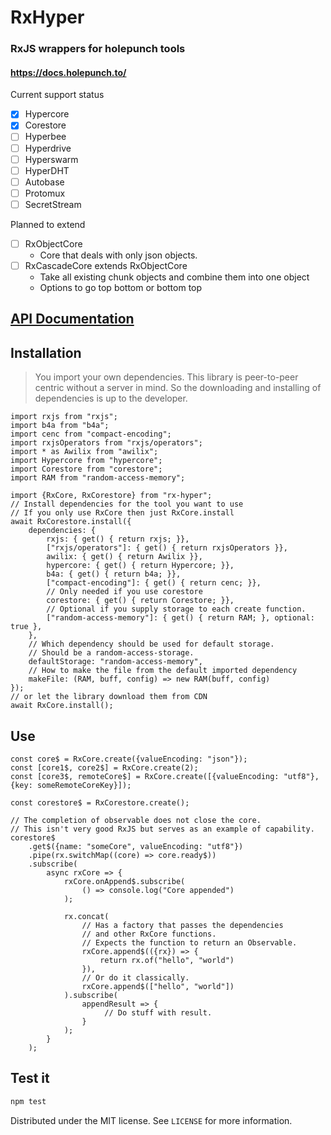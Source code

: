 # RxHyper

### RxJS wrappers for holepunch tools
#### https://docs.holepunch.to/

Current support status
- [x] Hypercore
- [x] Corestore
- [ ] Hyperbee
- [ ] Hyperdrive
- [ ] Hyperswarm
- [ ] HyperDHT
- [ ] Autobase
- [ ] Protomux
- [ ] SecretStream

Planned to extend
- [ ] RxObjectCore
  - Core that deals with only json objects.
- [ ] RxCascadeCore extends RxObjectCore
  - Take all existing chunk objects and combine them into one object 
  - Options to go top bottom or bottom top

## [API Documentation](https://github.com/zacharygriffee/rx-hyper/blob/master/docs/api.md)

## Installation

> You import your own dependencies. This library is peer-to-peer centric without a server in mind. So the
> downloading and installing of dependencies is up to the developer.

```ecmascript 6
import rxjs from "rxjs";
import b4a from "b4a";
import cenc from "compact-encoding";
import rxjsOperators from "rxjs/operators";
import * as Awilix from "awilix";
import Hypercore from "hypercore";
import Corestore from "corestore";
import RAM from "random-access-memory";

import {RxCore, RxCorestore} from "rx-hyper";
// Install dependencies for the tool you want to use
// If you only use RxCore then just RxCore.install
await RxCorestore.install({
    dependencies: {
        rxjs: { get() { return rxjs; }},
        ["rxjs/operators"]: { get() { return rxjsOperators }},
        awilix: { get() { return Awilix }},
        hypercore: { get() { return Hypercore; }},
        b4a: { get() { return b4a; }},
        ["compact-encoding"]: { get() { return cenc; }},
        // Only needed if you use corestore
        corestore: { get() { return Corestore; }},
        // Optional if you supply storage to each create function.
        ["random-access-memory"]: { get() { return RAM; }, optional: true },
    },
    // Which dependency should be used for default storage.
    // Should be a random-access-storage.
    defaultStorage: "random-access-memory",
    // How to make the file from the default imported dependency
    makeFile: (RAM, buff, config) => new RAM(buff, config)
});
// or let the library download them from CDN
await RxCore.install();
```

## Use

```ecmascript 6
const core$ = RxCore.create({valueEncoding: "json"});
const [core1$, core2$] = RxCore.create(2);
const [core3$, remoteCore$] = RxCore.create([{valueEncoding: "utf8"}, {key: someRemoteCoreKey}]);

const corestore$ = RxCorestore.create();

// The completion of observable does not close the core.
// This isn't very good RxJS but serves as an example of capability.
corestore$
    .get$({name: "someCore", valueEncoding: "utf8"})
    .pipe(rx.switchMap((core) => core.ready$))
    .subscribe(
        async rxCore => {
            rxCore.onAppend$.subscribe(
                () => console.log("Core appended")
            );
            
            rx.concat(
                // Has a factory that passes the dependencies 
                // and other RxCore functions.
                // Expects the function to return an Observable.
                rxCore.append$(({rx}) => {
                    return rx.of("hello", "world")
                }),
                // Or do it classically.
                rxCore.append$(["hello", "world"])
            ).subscribe(
                appendResult => {
                     // Do stuff with result.
                }
            );
        }
    );

```

## Test it

```sh
npm test
```

Distributed under the MIT license. See ``LICENSE`` for more information.

